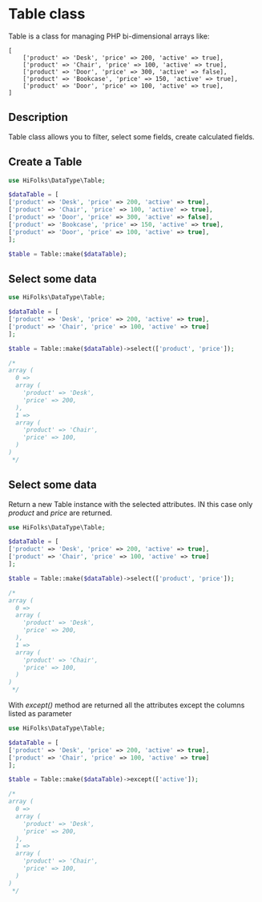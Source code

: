 # Table class
Table is a class for managing PHP bi-dimensional arrays like:

```
[
    ['product' => 'Desk', 'price' => 200, 'active' => true],
    ['product' => 'Chair', 'price' => 100, 'active' => true],
    ['product' => 'Door', 'price' => 300, 'active' => false],
    ['product' => 'Bookcase', 'price' => 150, 'active' => true],
    ['product' => 'Door', 'price' => 100, 'active' => true],
]
```



## Description

Table class allows you to filter, select some fields, create calculated fields.

## Create a Table

```php
use HiFolks\DataType\Table;

$dataTable = [
['product' => 'Desk', 'price' => 200, 'active' => true],
['product' => 'Chair', 'price' => 100, 'active' => true],
['product' => 'Door', 'price' => 300, 'active' => false],
['product' => 'Bookcase', 'price' => 150, 'active' => true],
['product' => 'Door', 'price' => 100, 'active' => true],
];

$table = Table::make($dataTable);
```

## Select some data

```php
use HiFolks\DataType\Table;

$dataTable = [
['product' => 'Desk', 'price' => 200, 'active' => true],
['product' => 'Chair', 'price' => 100, 'active' => true]
];

$table = Table::make($dataTable)->select(['product', 'price']);

/*
array (
  0 =>
  array (
    'product' => 'Desk',
    'price' => 200,
  ),
  1 =>
  array (
    'product' => 'Chair',
    'price' => 100,
  )
)
 */
```

## Select some data

Return a new Table instance with the selected attributes.
IN this case only *product* and *price* are returned.

```php
use HiFolks\DataType\Table;

$dataTable = [
['product' => 'Desk', 'price' => 200, 'active' => true],
['product' => 'Chair', 'price' => 100, 'active' => true]
];

$table = Table::make($dataTable)->select(['product', 'price']);

/*
array (
  0 =>
  array (
    'product' => 'Desk',
    'price' => 200,
  ),
  1 =>
  array (
    'product' => 'Chair',
    'price' => 100,
  )
)
 */
```

With *except()* method are returned all the attributes except the columns listed as parameter

```php
use HiFolks\DataType\Table;

$dataTable = [
['product' => 'Desk', 'price' => 200, 'active' => true],
['product' => 'Chair', 'price' => 100, 'active' => true]
];

$table = Table::make($dataTable)->except(['active']);

/*
array (
  0 =>
  array (
    'product' => 'Desk',
    'price' => 200,
  ),
  1 =>
  array (
    'product' => 'Chair',
    'price' => 100,
  )
)
 */
```
